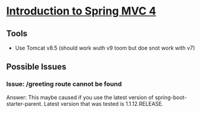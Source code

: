 # [Introduction to Spring MVC 4](https://app.pluralsight.com/library/courses/spring-mvc4-introduction/table-of-contents)

## Tools

- Use Tomcat v8.5 (should work wuth v9 toom but doe snot work with v7)

## Possible Issues

### **Issue**: /greeting route cannot be found

Answer: This maybe caused if you use the latest version of spring-boot-starter-parent.
Latest version that was tested is 1.1.12.RELEASE.
